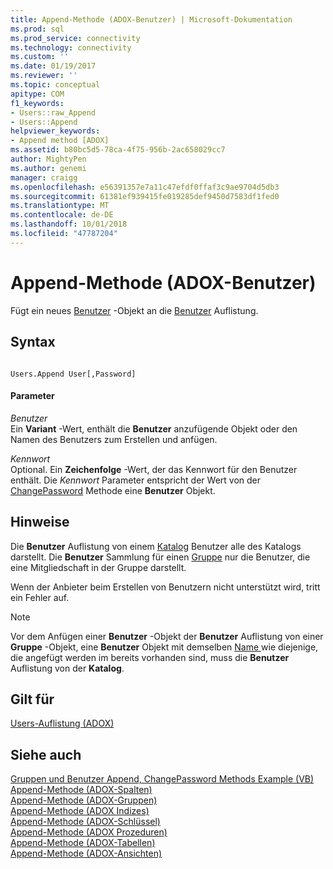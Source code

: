 ```yaml
---
title: Append-Methode (ADOX-Benutzer) | Microsoft-Dokumentation
ms.prod: sql
ms.prod_service: connectivity
ms.technology: connectivity
ms.custom: ''
ms.date: 01/19/2017
ms.reviewer: ''
ms.topic: conceptual
apitype: COM
f1_keywords:
- Users::raw_Append
- Users::Append
helpviewer_keywords:
- Append method [ADOX]
ms.assetid: b80bc5d5-78ca-4f75-956b-2ac658029cc7
author: MightyPen
ms.author: genemi
manager: craigg
ms.openlocfilehash: e56391357e7a11c47efdf0ffaf3c9ae9704d5db3
ms.sourcegitcommit: 61381ef939415fe019285def9450d7583df1fed0
ms.translationtype: MT
ms.contentlocale: de-DE
ms.lasthandoff: 10/01/2018
ms.locfileid: "47787204"
---
```

# <a name="append-method-adox-users"></a>Append-Methode (ADOX-Benutzer)
Fügt ein neues [Benutzer](../../../ado/reference/adox-api/user-object-adox.md) -Objekt an die [Benutzer](../../../ado/reference/adox-api/users-collection-adox.md) Auflistung.  
  
## <a name="syntax"></a>Syntax  
  
```  
  
Users.Append User[,Password]  
```  
  
#### <a name="parameters"></a>Parameter  
 *Benutzer*  
 Ein **Variant** -Wert, enthält die **Benutzer** anzufügende Objekt oder den Namen des Benutzers zum Erstellen und anfügen.  
  
 *Kennwort*  
 Optional. Ein **Zeichenfolge** -Wert, der das Kennwort für den Benutzer enthält. Die *Kennwort* Parameter entspricht der Wert von der [ChangePassword](../../../ado/reference/adox-api/changepassword-method-adox.md) Methode eine **Benutzer** Objekt.  
  
## <a name="remarks"></a>Hinweise  
 Die **Benutzer** Auflistung von einem [Katalog](../../../ado/reference/adox-api/catalog-object-adox.md) Benutzer alle des Katalogs darstellt. Die **Benutzer** Sammlung für einen [Gruppe](../../../ado/reference/adox-api/group-object-adox.md) nur die Benutzer, die eine Mitgliedschaft in der Gruppe darstellt.  
  
 Wenn der Anbieter beim Erstellen von Benutzern nicht unterstützt wird, tritt ein Fehler auf.  
  
> [!NOTE]
>  Vor dem Anfügen einer **Benutzer** -Objekt der **Benutzer** Auflistung von einer **Gruppe** -Objekt, eine **Benutzer** Objekt mit demselben [Name ](../../../ado/reference/adox-api/name-property-adox.md) wie diejenige, die angefügt werden im bereits vorhanden sind, muss die **Benutzer** Auflistung von der **Katalog**.  
  
## <a name="applies-to"></a>Gilt für  
 [Users-Auflistung (ADOX)](../../../ado/reference/adox-api/users-collection-adox.md)  
  
## <a name="see-also"></a>Siehe auch  
 [Gruppen und Benutzer Append, ChangePassword Methods Example (VB)](../../../ado/reference/adox-api/groups-and-users-append-changepassword-methods-example-vb.md)   
 [Append-Methode (ADOX-Spalten)](../../../ado/reference/adox-api/append-method-adox-columns.md)   
 [Append-Methode (ADOX-Gruppen)](../../../ado/reference/adox-api/append-method-adox-groups.md)   
 [Append-Methode (ADOX Indizes)](../../../ado/reference/adox-api/append-method-adox-indexes.md)   
 [Append-Methode (ADOX-Schlüssel)](../../../ado/reference/adox-api/append-method-adox-keys.md)   
 [Append-Methode (ADOX Prozeduren)](../../../ado/reference/adox-api/append-method-adox-procedures.md)   
 [Append-Methode (ADOX-Tabellen)](../../../ado/reference/adox-api/append-method-adox-tables.md)   
 [Append-Methode (ADOX-Ansichten)](../../../ado/reference/adox-api/append-method-adox-views.md)
